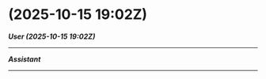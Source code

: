 <!-- Generated by SpecStory -->

<!-- vscode Session c9c7d6c2-3a89-41da-a118-c027dd11df28 (2025-10-15 19:02Z) -->

#  (2025-10-15 19:02Z)

_**User (2025-10-15 19:02Z)**_



---

_**Assistant**_



---

